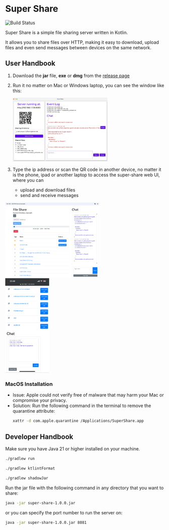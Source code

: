 # Super Share

![Build Status](https://github.com/gonBorn/super-share-tool/actions/workflows/package-release.yml/badge.svg?branch=main)

Super Share is a simple file sharing server written in Kotlin.

It allows you to share files over HTTP, making it easy to download, upload files and even send messages between devices
on the same network.

## User Handbook

1. Download the **jar** file, **exe** or **dmg** from
   the [release page](https://github.com/gonBorn/super-share-tool/releases)

2. Run it no matter on Mac or Windows laptop, you can see the window like this:

   <img src="./assets/showcase-2.png" alt="super-share" width="300"/>

3. Type the ip address or scan the QR code in another device, no matter it is the phone, ipad or another laptop to
   access the super-share web UI, where you can
    - upload and download files
    - send and receive messages

  <img src="./assets/showcase-1.png" alt="super-share" width="300"/>
   <br>
  <img src="./assets/showcase-3.png" alt="super-share" height="300"/>

### MacOS Installation

- Issue: Apple could not verify free of malware that may harm your Mac or compromise your privacy.
- Solution: Run the following command in the terminal to remove the quarantine attribute:
   ```bash
   xattr -d com.apple.quarantine /Applications/SuperShare.app
   ```

## Developer Handbook

Make sure you have Java 21 or higher installed on your machine.

```bash
./gradlew run
```

```bash
./gradlew ktlintFormat
```

```bash
./gradlew shadowJar
```

Run the jar file with the following command in any directory that you want to share:

 ```bash
 java -jar super-share-1.0.0.jar
 ```

or you can specify the port number to run the server on:

 ```bash
 java -jar super-share-1.0.0.jar 8081
 ```

